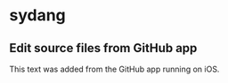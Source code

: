 # sydang

## Edit source files from GitHub app

This text was added from the GitHub app running on iOS.
